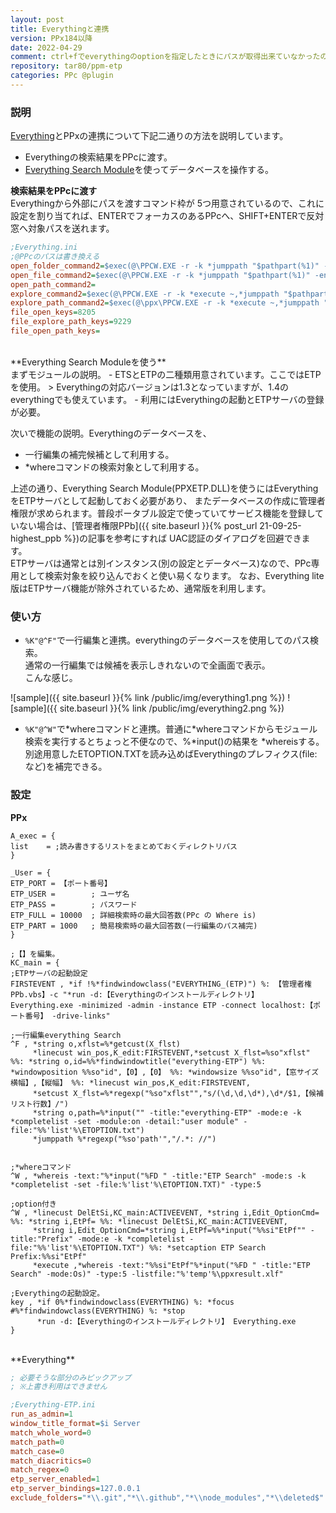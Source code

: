 ```yaml
---
layout: post
title: Everythingと連携
version: PPx184以降
date: 2022-04-29
comment: ctrl+fでeverythingのoptionを指定したときにパスが取得出来ていなかったのを修正。
repository: tar80/ppm-etp
categories: PPc @plugin
---
```

### 説明
[Everything](https://www.voidtools.com/)とPPxの連携について下記二通りの方法を説明しています。
- Everythingの検索結果をPPcに渡す。
- [Everything Search Module](http://toro.d.dooo.jp/slppx.html#ppxets)を使ってデータベースを操作する。

**検索結果をPPcに渡す**<BR>
Everythingから外部にパスを渡すコマンド枠が
5つ用意されているので、これに設定を割り当てれば、ENTERでフォーカスのあるPPcへ、SHIFT+ENTERで反対窓へ対象パスを送れます。

```ini
;Everything.ini
;@PPcのパスは書き換える
open_folder_command2=$exec(@\PPCW.EXE -r -k *jumppath "$pathpart(%1)" -entry:"$namepart(%1)")
open_file_command2=$exec(@\PPCW.EXE -r -k *jumppath "$pathpart(%1)" -entry:"$namepart(%1)")
open_path_command2=
explore_command2=$exec(@\PPCW.EXE -r -k *execute ~,*jumppath "$pathpart(%1)" -entry:"$namepart(%1)")
explore_path_command2=$exec(@\ppx\PPCW.EXE -r -k *execute ~,*jumppath "$pathpart(%1)" -entry:"$namepart(%1)")
file_open_keys=8205
file_explore_path_keys=9229
file_open_path_keys=
```
<BR>
**Everything Search Moduleを使う**<BR>
まずモジュールの説明。
- ETSとETPの二種類用意されています。ここではETPを使用。
  > Everythingの対応バージョンは1.3となっていますが、1.4のeverythingでも使えています。
- 利用にはEverythingの起動とETPサーバの登録が必要。

次いで機能の説明。Everythingのデータベースを、
- 一行編集の補完候補として利用する。
- \*whereコマンドの検索対象として利用する。

上述の通り、Everything Search Module(PPXETP\.DLL)を使うにはEverythingをETPサーバとして起動しておく必要があり、
またデータベースの作成に管理者権限が求められます。普段ポータブル設定で使っていてサービス機能を登録していない場合は、[管理者権限PPb]({{ site.baseurl }}{% post_url 21-09-25-highest_ppb %})の記事を参考にすれば
UAC認証のダイアログを回避できます。<BR>
ETPサーバは通常とは別インスタンス(別の設定とデータベース)なので、PPc専用として検索対象を絞り込んでおくと使い易くなります。
なお、Everything lite版はETPサーバ機能が除外されているため、通常版を利用します。

### 使い方
- `%K"@^F"`で一行編集と連携。everythingのデータベースを使用してのパス検索。<BR>
  通常の一行編集では候補を表示しきれないので全画面で表示。<BR>
  こんな感じ。<BR>

![sample]({{ site.baseurl }}{% link /public/img/everything1.png %})
![sample]({{ site.baseurl }}{% link /public/img/everything2.png %})

- `%K"@^W"`で\*whereコマンドと連携。普通に\*whereコマンドからモジュール検索を実行するとちょっと不便なので、%\*input()の結果を
  \*whereisする。別途用意したETOPTION.TXTを読み込めばEverythingのプレフィクス(file:など)を補完できる。

### 設定

**PPx**
```
A_exec = {
list    = ;読み書きするリストをまとめておくディレクトリパス
}

_User = {
ETP_PORT = 【ポート番号】
ETP_USER =        ; ユーザ名
ETP_PASS =        ; パスワード
ETP_FULL = 10000  ; 詳細検索時の最大回答数(PPc の Where is)
ETP_PART = 1000   ; 簡易検索時の最大回答数(一行編集のパス補完)
}

;【】を編集。
KC_main = {
;ETPサーバの起動設定
FIRSTEVENT , *if !%*findwindowclass("EVERYTHING_(ETP)") %: 【管理者権PPb.vbs】-c "*run -d:【Everythingのインストールディレクトリ】 Everything.exe -minimized -admin -instance ETP -connect localhost:【ポート番号】 -drive-links"

;一行編集everything Search
^F , *string o,xflst=%*getcust(X_flst)
     *linecust win_pos,K_edit:FIRSTEVENT,*setcust X_flst=%so"xflst" %%: *string o,id=%%*findwindowtitle("everything-ETP") %%: *windowposition %%so"id",【0】,【0】 %%: *windowsize %%so"id",【窓サイズ横幅】,【縦幅】 %%: *linecust win_pos,K_edit:FIRSTEVENT,
     *setcust X_flst=%*regexp("%so"xflst"","s/(\d,\d,\d*),\d*/$1,【候補リスト行数】/")
     *string o,path=%*input("" -title:"everything-ETP" -mode:e -k *completelist -set -module:on -detail:"user module" -file:"%%'list'%\ETOPTION.txt")
     *jumppath %*regexp("%so'path'","/.*: //")


;*whereコマンド
^W , *whereis -text:"%*input("%FD " -title:"ETP Search" -mode:s -k *completelist -set -file:%'list'%\ETOPTION.TXT)" -type:5

;option付き
^W , *linecust DelEtSi,KC_main:ACTIVEEVENT, *string i,Edit_OptionCmd= %%: *string i,EtPf= %%: *linecust DelEtSi,KC_main:ACTIVEEVENT,
     *string i,Edit_OptionCmd=*string i,EtPf=%%*input("%%si"EtPf"" -title:"Prefix" -mode:e -k *completelist -file:"%%'list'%\ETOPTION.TXT") %%: *setcaption ETP Search   Prefix:%%si"EtPf"
     *execute ,*whereis -text:"%%si"EtPf"%*input("%FD " -title:"ETP Search" -mode:Os)" -type:5 -listfile:"%'temp'%\ppxresult.xlf"

;Everythingの起動設定。
key , *if 0%*findwindowclass(EVERYTHING) %: *focus #%*findwindowclass(EVERYTHING) %: *stop
      *run -d:【Everythingのインストールディレクトリ】 Everything.exe
}
```

<BR>
**Everything**

```ini
; 必要そうな部分のみピックアップ
; ※上書き利用はできません

;Everything-ETP.ini
run_as_admin=1
window_title_format=$i Server
match_whole_word=0
match_path=0
match_case=0
match_diacritics=0
match_regex=0
etp_server_enabled=1
etp_server_bindings=127.0.0.1
exclude_folders="*\\.git","*\\.github","*\\node_modules","*\\deleted$"
```
